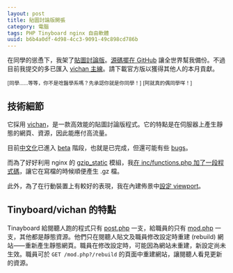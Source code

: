 ```yaml
---
layout: post
title: 貼圖討論版開張
category: 電腦
tags: PHP Tinyboard nginx 自由軟體
uuid: b6b4a0df-4d98-4cc3-9091-49c898cd786b
---
```

在同學的慫恿下，我架了[貼圖討論版][board]。[源碼擺在 GitHub][repo]
讓全世界幫我備份。不過目前我提交的多已匯入
[vichan 主線][main]。請下載官方版以獲得其他人的本月貢獻。

<small>\[同學……等等，你不是唸醫學系嗎？先承認你就是你同學！] [阿就真的偶同學咩！]</small>

[board]: https://board.jdh8.org/
[main]: https://github.com/vichan-devel/vichan
[repo]: https://github.com/jdh8/vichan

技術細節
--------
它採用 [vichan][vichan]，是一款高效能的貼圖討論版程式。它的特點是在伺服器上產生靜態的網頁、資源，因此能應付高流量。

目前[中文化][zh]已進入 [beta][beta] 階段，也就是已完成，但還可能有些 [bugs][bug]。

而為了好好利用 nginx 的 [gzip\_static][gz] 模組，我[在 inc/functions.php
加了一段程式碼][commit]，讓它在寫檔的時候順便產生 .gz 檔。

此外，為了在行動裝置上有較好的表現，我在內建佈景中[設定 viewport][viewport]。

[beta]: https://zh.wikipedia.org/wiki/%E8%BB%9F%E4%BB%B6%E7%89%88%E6%9C%AC%E9%80%B1%E6%9C%9F#Beta
[bug]: https://zh.wikipedia.org/wiki/%E7%A8%8B%E5%BA%8F%E9%94%99%E8%AF%AF
[commit]: https://github.com/jdh8/vichan/commit/3ea20f68732550f353957c79e51cf7cfbb18fec0
[gz]: http://nginx.org/en/docs/http/ngx_http_gzip_static_module.html
[vichan]: https://int.vichan.net/devel/
[viewport]: https://github.com/vichan-devel/vichan/commit/8d745bec2692340c7de3d30f0d36df33e9d83ace
[zh]: https://github.com/jdh8/vichan/commit/a68a23c758c1cf9f0d85b553fd3bf1ba87bf7cd5

Tinyboard/vichan 的特點
-----------------------
Tinayboard 給閱聽人跑的程式只有 [post.php][post] 一支，給職員的只有
[mod.php][mod] 一支，其他都是靜態資源。他們只在閱聽人貼文及職員修改設定時重建
(<span lang="en" translate="no">rebuild</span>)
網站⸺重新產生靜態網頁。職員在修改設定時，可能因為網站未重建，新設定尚未生效。職員可於
`GET /mod.php?/rebuild` 的頁面中重建網站，讓閱聽人看見更新的資源。

[mod]: https://github.com/savetheinternet/Tinyboard/blob/master/mod.php
[post]: https://github.com/savetheinternet/Tinyboard/blob/master/post.php
